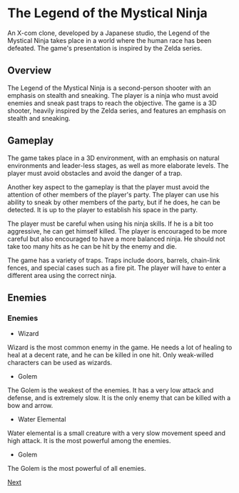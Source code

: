 # The Legend of the Mystical Ninja

An X-com clone, developed by a Japanese studio, the Legend of the Mystical Ninja takes place in a world where the human race has been defeated. The game's presentation is inspired by the Zelda series.

## Overview

The Legend of the Mystical Ninja is a second-person shooter with an emphasis on stealth and sneaking. The player is a ninja who must avoid enemies and sneak past traps to reach the objective. The game is a 3D shooter, heavily inspired by the Zelda series, and features an emphasis on stealth and sneaking.

## Gameplay

The game takes place in a 3D environment, with an emphasis on natural environments and leader-less stages, as well as more elaborate levels. The player must avoid obstacles and avoid the danger of a trap.

Another key aspect to the gameplay is that the player must avoid the attention of other members of the player's party. The player can use his ability to sneak by other members of the party, but if he does, he can be detected. It is up to the player to establish his space in the party.

The player must be careful when using his ninja skills. If he is a bit too aggressive, he can get himself killed. The player is encouraged to be more careful but also encouraged to have a more balanced ninja. He should not take too many hits as he can be hit by the enemy and die.

The game has a variety of traps. Traps include doors, barrels, chain-link fences, and special cases such as a fire pit. The player will have to enter a different area using the correct ninja.

## Enemies

### Enemies

*   Wizard

Wizard is the most common enemy in the game. He needs a lot of healing to heal at a decent rate, and he can be killed in one hit. Only weak-willed characters can be used as wizards.

*   Golem

The Golem is the weakest of the enemies. It has a very low attack and defense, and is extremely slow. It is the only enemy that can be killed with a bow and arrow.

*   Water Elemental

Water elemental is a small creature with a very slow movement speed and high attack. It is the most powerful among the enemies.

*   Golem

The Golem is the most powerful of all enemies.

[Next](164.md)